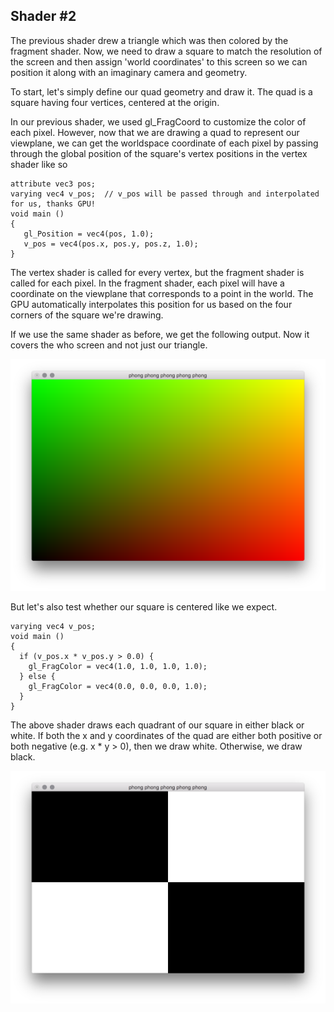 ## Shader \#2

The previous shader drew a triangle which was then colored by the fragment shader. Now, we need to draw a square to match the 
resolution of the screen and then assign 'world coordinates' to this screen so we can position it along with an imaginary camera and 
geometry. 

To start, let's simply define our quad geometry and draw it. The quad is a square having four vertices, centered at the origin.

In our previous shader, we used gl_FragCoord to customize the color of each pixel. However, now that we are drawing a quad to represent 
our viewplane, we can get the worldspace coordinate of each pixel by passing through the global position of the square's vertex 
positions in the vertex shader like so

```
attribute vec3 pos;       
varying vec4 v_pos;  // v_pos will be passed through and interpolated for us, thanks GPU!
void main ()                 
{                                 
   gl_Position = vec4(pos, 1.0);       
   v_pos = vec4(pos.x, pos.y, pos.z, 1.0);
}                                            
```

The vertex shader is called for every vertex, but the fragment shader is called for each pixel. 
In the fragment shader, each pixel will have a coordinate on the viewplane that corresponds to a point in the world. 
The GPU automatically interpolates this position for us based on the four corners of the square we're drawing.

If we use the same shader as before, we get the following output. Now it covers the who screen and not just our triangle. 

![step \#2](https://github.com/vipyne/opengLOL/blob/master/screenshots/step_03.png "Step \#2 Results")

But let's also test whether our square is centered like we expect.

```
varying vec4 v_pos;
void main ()
{
  if (v_pos.x * v_pos.y > 0.0) {
    gl_FragColor = vec4(1.0, 1.0, 1.0, 1.0);
  } else {
    gl_FragColor = vec4(0.0, 0.0, 0.0, 1.0);
  }
}
```

The above shader draws each quadrant of our square in either black or white. If both the x and y coordinates of the quad are 
either both positive or both negative (e.g. x * y > 0), then we draw white. Otherwise, we draw black.

![step \#2](https://github.com/vipyne/opengLOL/blob/master/screenshots/step_04.png "Step \#2 Results")

